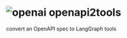 # ![openai](https://raw.githubusercontent.com/OAI/OpenAPI-Style-Guide/master/graphics/bitmap/OpenAPI_Logo_Pantone.png) openapi2tools
convert an OpenAPI spec to LangGraph tools
